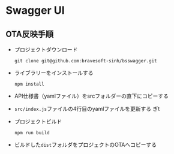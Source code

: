 # Swagger UI
## OTA反映手順
* プロジェクトダウンロード
     ``` 
     git clone git@github.com:bravesoft-sinh/bsswagger.git
     ```
* ライブラリーをインストールする
    ``` 
    npm install
    ```

* API仕様書（yamlファイル）をsrcフォルダーの直下にコピーする
* `src/index.js`ファイルの4行目のyamlファイルを更新する
ぎt
* プロジェクトビルド
    ```
    npm run build
    ```
* ビルドした`dist`フォルダをプロジェクトのOTAへコピーする